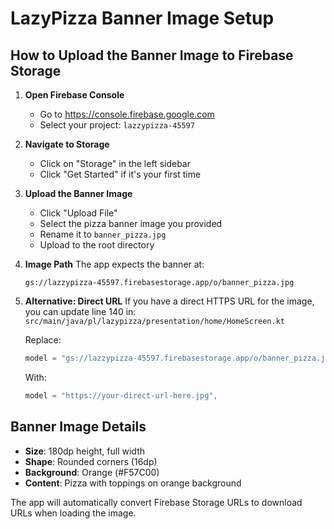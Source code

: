# LazyPizza Banner Image Setup

## How to Upload the Banner Image to Firebase Storage

1. **Open Firebase Console**
   - Go to https://console.firebase.google.com
   - Select your project: `lazzypizza-45597`

2. **Navigate to Storage**
   - Click on "Storage" in the left sidebar
   - Click "Get Started" if it's your first time

3. **Upload the Banner Image**
   - Click "Upload File"
   - Select the pizza banner image you provided
   - Rename it to `banner_pizza.jpg`
   - Upload to the root directory

4. **Image Path**
   The app expects the banner at:
   ```
   gs://lazzypizza-45597.firebasestorage.app/o/banner_pizza.jpg
   ```

5. **Alternative: Direct URL**
   If you have a direct HTTPS URL for the image, you can update line 140 in:
   `src/main/java/pl/lazypizza/presentation/home/HomeScreen.kt`
   
   Replace:
   ```kotlin
   model = "gs://lazzypizza-45597.firebasestorage.app/o/banner_pizza.jpg",
   ```
   
   With:
   ```kotlin
   model = "https://your-direct-url-here.jpg",
   ```

## Banner Image Details
- **Size**: 180dp height, full width
- **Shape**: Rounded corners (16dp)
- **Background**: Orange (#F57C00)
- **Content**: Pizza with toppings on orange background

The app will automatically convert Firebase Storage URLs to download URLs when loading the image.